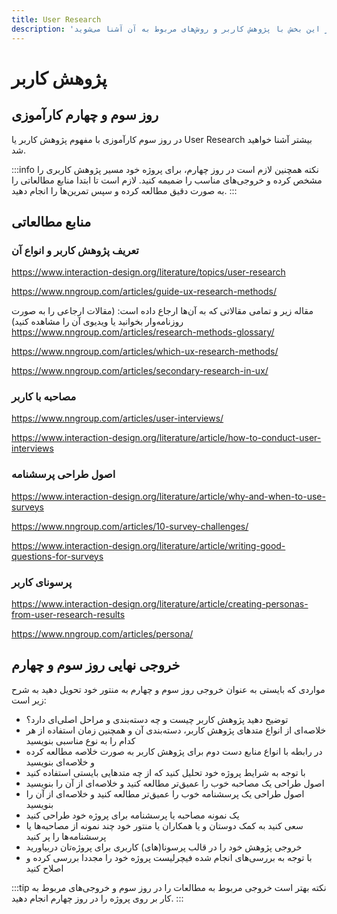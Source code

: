 ```yaml
---
title: User Research
description: 'در این بخش با پژوهش کاربر و روش‌های مربوط به آن آشنا می‌شوید.'
---
```


# پژوهش کاربر

## روز سوم و چهارم کارآموزی
در روز سوم کارآموزی با مفهوم پژوهش کاربر یا User Research بیشتر آشنا خواهید شد.

:::info نکته
همچنین لازم است در روز چهارم، برای پروژه خود مسیر پژوهش کاربری را مشخص کرده و خروجی‌های مناسب را ضمیمه کنید.
لازم است تا ابتدا منابع مطالعاتی را به صورت دقیق مطالعه کرده و سپس تمرین‌ها را انجام دهید.
:::

## منابع مطالعاتی

### تعریف پژوهش کاربر و انواع آن
https://www.interaction-design.org/literature/topics/user-research

https://www.nngroup.com/articles/guide-ux-research-methods/

مقاله‌ زیر و تمامی مقالاتی که به آن‌ها ارجاع داده است:
(مقالات ارجاعی را به صورت روزنامه‌وار بخوانید یا ویدیوی آن را مشاهده کنید)
https://www.nngroup.com/articles/research-methods-glossary/

https://www.nngroup.com/articles/which-ux-research-methods/

https://www.nngroup.com/articles/secondary-research-in-ux/

### مصاحبه با کاربر
https://www.nngroup.com/articles/user-interviews/

https://www.interaction-design.org/literature/article/how-to-conduct-user-interviews

### اصول طراحی پرسشنامه
https://www.interaction-design.org/literature/article/why-and-when-to-use-surveys

https://www.nngroup.com/articles/10-survey-challenges/

https://www.interaction-design.org/literature/article/writing-good-questions-for-surveys

### پرسونای کاربر

https://www.interaction-design.org/literature/article/creating-personas-from-user-research-results

https://www.nngroup.com/articles/persona/

## خروجی نهایی روز سوم و چهارم
مواردی که بایستی به عنوان خروجی روز سوم و چهارم به منتور خود تحویل دهید به شرح زیر است:

* توضیح دهید پژوهش کاربر چیست و چه دسته‌بندی و مراحل اصلی‌ای دارد؟
* خلاصه‌ای از انواع متدهای پژوهش کاربر، دسته‌بندی آن و همچنین زمان استفاده از هر کدام را به نوع مناسبی بنویسید
* در رابطه با انواع منابع دست دوم برای پژوهش کاربر به صورت خلاصه مطالعه کرده و خلاصه‌ای بنویسید
* با توجه به شرایط پروژه خود تحلیل کنید که از چه متدهایی بایستی استفاده کنید
* اصول طراحی یک مصاحبه خوب را عمیق‌تر مطالعه کنید و خلاصه‌ای از آن را بنویسید
* اصول طراحی یک پرسشنامه خوب را عمیق‌تر مطالعه کنید و خلاصه‌ای از آن را بنویسید
* یک نمونه مصاحبه یا پرسشنامه برای پروژه خود طراحی کنید
* سعی کنید به کمک دوستان و یا همکاران یا منتور خود چند نمونه از مصاحبه‌‌ها یا پرسشنامه‌ها را پر کنید
* خروجی پژوهش خود را در قالب پرسونا(های) کاربری برای پروژه‌تان دربیاورید
* با توجه به بررسی‌های انجام شده فیچرلیست پروژه خود را مجددا بررسی کرده و اصلاح کنید 

:::tip نکته
بهتر است خروجی مربوط به مطالعات را در روز سوم و خروجی‌های مربوط به کار بر روی پروژه را در روز چهارم انجام دهید.
:::
